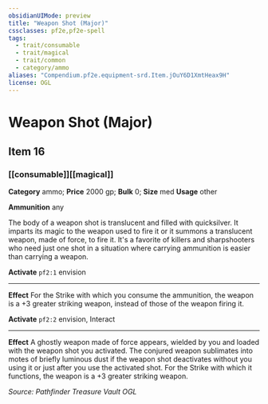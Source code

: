 ```yaml
---
obsidianUIMode: preview
title: "Weapon Shot (Major)"
cssclasses: pf2e,pf2e-spell
tags:
  - trait/consumable
  - trait/magical
  - trait/common
  - category/ammo
aliases: "Compendium.pf2e.equipment-srd.Item.jOuY6D1XmtHeax9H"
license: OGL
---
```

# Weapon Shot (Major)
## Item 16
### [[consumable]][[magical]]

**Category** ammo; 
**Price** 2000 gp; 
**Bulk** 0; **Size** med
**Usage** other

**Ammunition** any

The body of a weapon shot is translucent and filled with quicksilver. It imparts its magic to the weapon used to fire it or it summons a translucent weapon, made of force, to fire it. It's a favorite of killers and sharpshooters who need just one shot in a situation where carrying ammunition is easier than carrying a weapon.

**Activate** `pf2:1` envision

* * *

**Effect** For the Strike with which you consume the ammunition, the weapon is a +3 greater striking weapon, instead of those of the weapon firing it.

**Activate** `pf2:2` envision, Interact

* * *

**Effect** A ghostly weapon made of force appears, wielded by you and loaded with the weapon shot you activated. The conjured weapon sublimates into motes of briefly luminous dust if the weapon shot deactivates without you using it or just after you use the activated shot. For the Strike with which it functions, the weapon is a +3 greater striking weapon.

*Source: Pathfinder Treasure Vault*
*OGL*